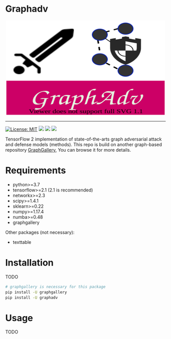 # Graphadv

<!-- [pypi-image]: https://badge.fury.io/py/graphadv.svg
[pypi-url]: https://pypi.org/project/graphadv/ -->

<p align="center">
  <img width = "500" height = "300" src="https://github.com/EdisonLeeeee/GraphAdv/blob/master/imgs/graphadv.svg" alt="logo"/>
</p>

---

<!-- [![PyPI Version][pypi-image]][pypi-url] -->
[![License: MIT](https://img.shields.io/badge/License-MIT-yellow.svg)](https://opensource.org/licenses/MIT)
![](https://img.shields.io/github/forks/EdisonLeeeee/GraphAdv)
![](https://img.shields.io/github/stars/EdisonLeeeee/GraphAdv)
![](https://img.shields.io/github/issues/EdisonLeeeee/GraphAdv)

TensorFlow 2 implementation of state-of-the-arts graph adversarial attack and defense models (methods). This repo is build on another graph-based repository [GraphGallery](https://github.com/EdisonLeeeee/GraphGallery), You can browse it for more details.

# Requirements
+ python>=3.7
+ tensorflow>=2.1 (2.1 is recommended)
+ networkx>=2.3
+ scipy>=1.4.1
+ sklearn>=0.22
+ numpy>=1.17.4
+ numba>=0.48
+ graphgallery

Other packages (not necessary):

+ texttable

# Installation
TODO
```bash
# graphgallery is necessary for this package
pip install -U graphgallery
pip install -U graphadv
```

# Usage
TODO

